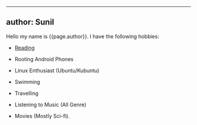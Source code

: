 
---
author: Sunil
---
Hello my name is {{page.author}}. I have the following hobbies:

- [Reading]()

- Rooting Android Phones

- Linux Enthusiast (Ubuntu/Kubuntu)

- Swimming

- Travelling

- Listening to Music (All Genre)

- Movies (Mostly Sci-fi).
